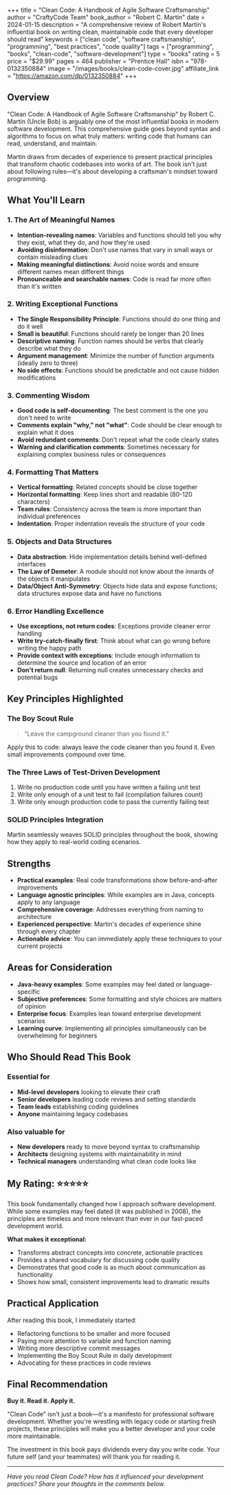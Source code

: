 +++
title = "Clean Code: A Handbook of Agile Software Craftsmanship"
author = "CraftyCode Team"
book_author = "Robert C. Martin"
date = 2024-01-15
description = "A comprehensive review of Robert Martin's influential book on writing clean, maintainable code that every developer should read"
keywords = ["clean code", "software craftsmanship", "programming", "best practices", "code quality"]
tags = ["programming", "books", "clean-code", "software-development"]
type = "books"
rating = 5
price = "$29.99"
pages = 464
publisher = "Prentice Hall"
isbn = "978-0132350884"
image = "/images/books/clean-code-cover.jpg"
affiliate_link = "https://amazon.com/dp/0132350884"
+++

## Overview

"Clean Code: A Handbook of Agile Software Craftsmanship" by Robert C. Martin (Uncle Bob) is arguably one of the most influential books in modern software development. This comprehensive guide goes beyond syntax and algorithms to focus on what truly matters: writing code that humans can read, understand, and maintain.

Martin draws from decades of experience to present practical principles that transform chaotic codebases into works of art. The book isn't just about following rules—it's about developing a craftsman's mindset toward programming.

## What You'll Learn

### 1. The Art of Meaningful Names

- **Intention-revealing names**: Variables and functions should tell you why they exist, what they do, and how they're used
- **Avoiding disinformation**: Don't use names that vary in small ways or contain misleading clues
- **Making meaningful distinctions**: Avoid noise words and ensure different names mean different things
- **Pronounceable and searchable names**: Code is read far more often than it's written

### 2. Writing Exceptional Functions

- **The Single Responsibility Principle**: Functions should do one thing and do it well
- **Small is beautiful**: Functions should rarely be longer than 20 lines
- **Descriptive naming**: Function names should be verbs that clearly describe what they do
- **Argument management**: Minimize the number of function arguments (ideally zero to three)
- **No side effects**: Functions should be predictable and not cause hidden modifications

### 3. Commenting Wisdom

- **Good code is self-documenting**: The best comment is the one you don't need to write
- **Comments explain "why," not "what"**: Code should be clear enough to explain what it does
- **Avoid redundant comments**: Don't repeat what the code clearly states
- **Warning and clarification comments**: Sometimes necessary for explaining complex business rules or consequences

### 4. Formatting That Matters

- **Vertical formatting**: Related concepts should be close together
- **Horizontal formatting**: Keep lines short and readable (80-120 characters)
- **Team rules**: Consistency across the team is more important than individual preferences
- **Indentation**: Proper indentation reveals the structure of your code

### 5. Objects and Data Structures

- **Data abstraction**: Hide implementation details behind well-defined interfaces
- **The Law of Demeter**: A module should not know about the innards of the objects it manipulates
- **Data/Object Anti-Symmetry**: Objects hide data and expose functions; data structures expose data and have no functions

### 6. Error Handling Excellence

- **Use exceptions, not return codes**: Exceptions provide cleaner error handling
- **Write try-catch-finally first**: Think about what can go wrong before writing the happy path
- **Provide context with exceptions**: Include enough information to determine the source and location of an error
- **Don't return null**: Returning null creates unnecessary checks and potential bugs

## Key Principles Highlighted

### The Boy Scout Rule

> "Leave the campground cleaner than you found it."

Apply this to code: always leave the code cleaner than you found it. Even small improvements compound over time.

### The Three Laws of Test-Driven Development

1. Write no production code until you have written a failing unit test
2. Write only enough of a unit test to fail (compilation failures count)
3. Write only enough production code to pass the currently failing test

### SOLID Principles Integration

Martin seamlessly weaves SOLID principles throughout the book, showing how they apply to real-world coding scenarios.

## Strengths

- **Practical examples**: Real code transformations show before-and-after improvements
- **Language agnostic principles**: While examples are in Java, concepts apply to any language
- **Comprehensive coverage**: Addresses everything from naming to architecture
- **Experienced perspective**: Martin's decades of experience shine through every chapter
- **Actionable advice**: You can immediately apply these techniques to your current projects

## Areas for Consideration

- **Java-heavy examples**: Some examples may feel dated or language-specific
- **Subjective preferences**: Some formatting and style choices are matters of opinion
- **Enterprise focus**: Examples lean toward enterprise development scenarios
- **Learning curve**: Implementing all principles simultaneously can be overwhelming for beginners

## Who Should Read This Book

### Essential for

- **Mid-level developers** looking to elevate their craft
- **Senior developers** leading code reviews and setting standards
- **Team leads** establishing coding guidelines
- **Anyone** maintaining legacy codebases

### Also valuable for

- **New developers** ready to move beyond syntax to craftsmanship
- **Architects** designing systems with maintainability in mind
- **Technical managers** understanding what clean code looks like

## My Rating: ⭐⭐⭐⭐⭐

This book fundamentally changed how I approach software development. While some examples may feel dated (it was published in 2008), the principles are timeless and more relevant than ever in our fast-paced development world.

**What makes it exceptional:**

- Transforms abstract concepts into concrete, actionable practices
- Provides a shared vocabulary for discussing code quality
- Demonstrates that good code is as much about communication as functionality
- Shows how small, consistent improvements lead to dramatic results

## Practical Application

After reading this book, I immediately started:

- Refactoring functions to be smaller and more focused
- Paying more attention to variable and function naming
- Writing more descriptive commit messages
- Implementing the Boy Scout Rule in daily development
- Advocating for these practices in code reviews

## Final Recommendation

**Buy it. Read it. Apply it.**

"Clean Code" isn't just a book—it's a manifesto for professional software development. Whether you're wrestling with legacy code or starting fresh projects, these principles will make you a better developer and your code more maintainable.

The investment in this book pays dividends every day you write code. Your future self (and your teammates) will thank you for reading it.

---

*Have you read Clean Code? How has it influenced your development practices? Share your thoughts in the comments below.*
